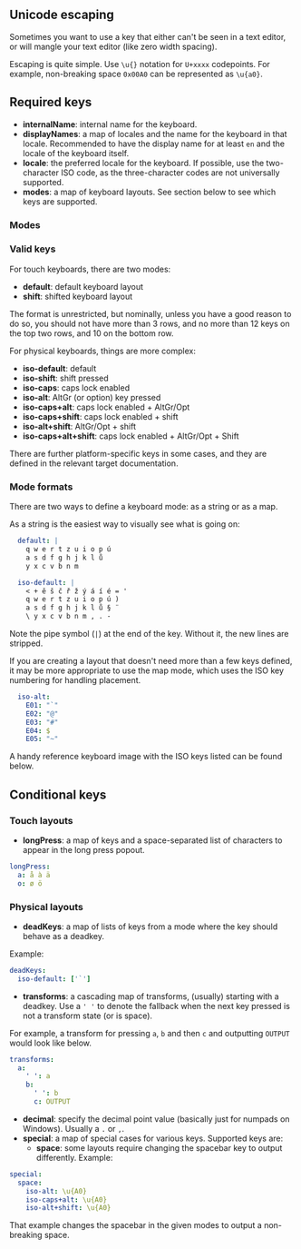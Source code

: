 ## Unicode escaping

Sometimes you want to use a key that either can't be seen in a text editor, or
will mangle your text editor (like zero width spacing).

Escaping is quite simple. Use `\u{}` notation for `U+xxxx` codepoints. For example, non-breaking space `0x00A0` can be represented as `\u{a0}`.

## Required keys

* **internalName**: internal name for the keyboard.
* **displayNames**: a map of locales and the name for the keyboard in that locale. Recommended to have the display name for at least `en` and the locale of the keyboard itself.
* **locale**: the preferred locale for the keyboard. If possible, use the two-character ISO code, as the three-character codes are not universally supported.
* **modes**: a map of keyboard layouts. See section below to see which keys are supported.

### Modes

### Valid keys

For touch keyboards, there are two modes:

* **default**: default keyboard layout
* **shift**: shifted keyboard layout

The format is unrestricted, but nominally, unless you have a good reason to do so, you should not have more than 3 rows, and no more than 12 keys on the top two rows, and 10 on the bottom row.

For physical keyboards, things are more complex:

* **iso-default**: default
* **iso-shift**: shift pressed
* **iso-caps**: caps lock enabled
* **iso-alt**: AltGr (or option) key pressed
* **iso-caps+alt**: caps lock enabled + AltGr/Opt
* **iso-caps+shift**: caps lock enabled + shift
* **iso-alt+shift**: AltGr/Opt + shift
* **iso-caps+alt+shift**: caps lock enabled + AltGr/Opt + Shift

There are further platform-specific keys in some cases, and they are defined in the relevant target documentation.

### Mode formats

There are two ways to define a keyboard mode: as a string or as a map.

As a string is the easiest way to visually see what is going on:

```yaml
  default: |
    q w e r t z u i o p ú
    a s d f g h j k l ů
    y x c v b n m

  iso-default: |
    < + ě š č ř ž ý á í é = '
    q w e r t z u i o p ú )
    a s d f g h j k l ů § ¨
    \ y x c v b n m , . -
```

Note the pipe symbol (`|`) at the end of the key. Without it, the new lines are stripped.

If you are creating a layout that doesn't need more than a few keys defined, it may be more appropriate to use the map mode, which uses the ISO key numbering for handling placement.

```yaml
  iso-alt:
    E01: "`"
    E02: "@"
    E03: "#"
    E04: $
    E05: "~"
```

A handy reference keyboard image with the ISO keys listed can be found below.

<!-- TODO: IMAGE GOES HERE -->


## Conditional keys

### Touch layouts

* **longPress**: a map of keys and a space-separated list of characters to appear in the long press popout.

```yaml
longPress:
  a: å à ä
  o: ø ö
```

### Physical layouts

* **deadKeys**: a map of lists of keys from a mode where the key should behave as a deadkey.

Example:

```yaml
deadKeys:
  iso-default: ['`']
```

* **transforms**: a cascading map of transforms, (usually) starting with a deadkey. Use a `' '` to denote the fallback when the next key pressed is not a transform state (or is space).

For example, a transform for pressing `a`, `b` and then `c` and outputting `OUTPUT` would look like below.

```yaml
transforms:
  a:
    ' ': a
    b:
      ' ': b
      c: OUTPUT
```

* **decimal**: specify the decimal point value (basically just for numpads on Windows). Usually a `.` or `,`.
* **special**: a map of special cases for various keys. Supported keys are:
  * **space**: some layouts require changing the spacebar key to output differently. Example:

```yaml
special:
  space:
    iso-alt: \u{A0}
    iso-caps+alt: \u{A0}
    iso-alt+shift: \u{A0}
```

That example changes the spacebar in the given modes to output a non-breaking space.
